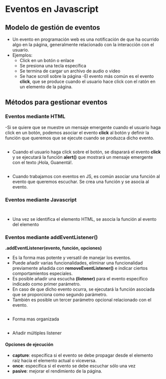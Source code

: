 # Eventos en Javascript

## Modelo de gestión de eventos

- Un evento en programación web es una notificación de que ha ocurrido algo en la página, generalmente relacionado con la interacción con el usuario.
- Ejemplos:
    - Click en un botón o enlace
    - Se presiona una tecla específica
    - Se termina de cargar un archivo de audio o video
    - Se hace scroll sobre la página
-El evento más común es el evento **click**, que se produce cuando el usuario hace click con el ratón en un elemento de la página.

## Métodos para gestionar eventos

### Eventos mediante HTML

-Si se quiere que se muestre un mensaje emergente cuando el usuario haga click en un botón, podemos asociar el evento **click** al botón y definir la función que queremos que se ejecute cuando se produzca dicho evento.


```Javascript
```

- Cuando el usuario haga click sobre el botón, se disparará el evento **click** y se ejecutará la función **alert()** que mostrará un mensaje emergente con el texto ¡Hola, Guanentá!.

```Javascript
```

- Cuando trabajamos con eventos en JS, es común asociar una función al evento que queremos escuchar.  Se crea una función y se asocia al evento.

### Eventos mediante Javascript

```Javascript
```

```Javascript
```

- Una vez se identifica el elemento HTML, se asocia la función al evento del elemento

### Eventos mediante addEventListener()

**.addEventListener(evento, función, opciones)**

- Es la forma mas potente y versatil de manejar los eventos.
- Puede añadir varias funcionalidades, eliminar una funcionalidad previamente añadida con **removeEventListener()** e indicar ciertos comportamientos especiales.
- Es posible añadir una escucha **(listener)** para el evento específico indicado como primer parámetro.
- En caso de que dicho evento ocurra, se ejecutará la función asociada que se proporciona como segundo parámetro.
- También es posible un tercer parámetro opcional relacionado con el evento.

```Javascript
```

- Forma mas organizada

```Javascript
```
- Añadir múltiples listener

#### Opciones de ejecución

- **capture**: especifica si el evento se debe propagar desde el elemento raíz hacia el elemento actual o viceversa.
- **once**: especifica si el evento se debe escuchar sólo una vez
- **pasive**: mejorar el rendimiento de la página.

```Javascript
```

